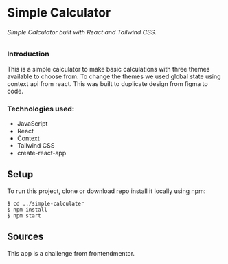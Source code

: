 # Simple Calculator

###### Simple Calculator built with React and Tailwind CSS.

### Introduction

This is a simple calculator to make basic calculations with three themes available to choose from. To change the themes we used global state using context api from react. This was built to duplicate design from figma to code.

### Technologies used:

- JavaScript
- React
- Context
- Tailwind CSS
- create-react-app

## Setup

To run this project, clone or download repo
install it locally using npm:

```
$ cd ../simple-calculater
$ npm install
$ npm start
```

## Sources

This app is a challenge from frontendmentor.
